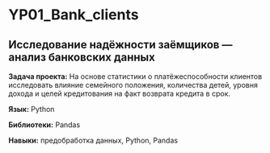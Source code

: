 # YP01_Bank_clients
## Исследование надёжности заёмщиков — анализ банковских данных
**Задача проекта:** На основе статистики о платёжеспособности клиентов исследовать влияние семейного положения, количества детей, уровня дохода и целей кредитования на факт возврата кредита в срок.

**Язык:** Python

**Библиотеки:** Pandas

**Навыки:** предобработка данных, Python, Pandas
